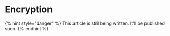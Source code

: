 # Encryption

{% hint style="danger" %}
This article is still being written. It'll be published soon.
{% endhint %}
